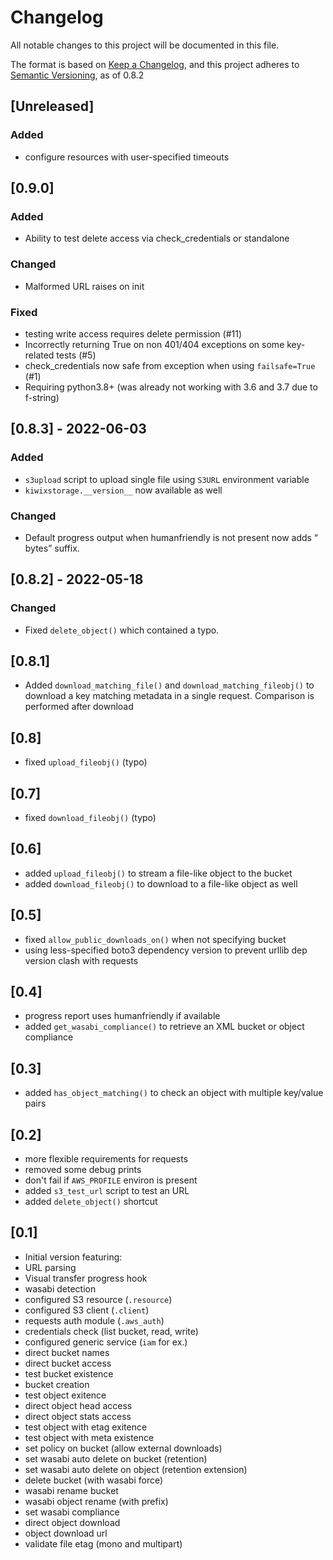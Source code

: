 # Changelog

All notable changes to this project will be documented in this file.

The format is based on [Keep a Changelog](https://keepachangelog.com/en/1.0.0/),
and this project adheres to [Semantic Versioning](https://semver.org/spec/v2.0.0.html),
as of 0.8.2

## [Unreleased]

### Added

- configure resources with user-specified timeouts

## [0.9.0]

### Added

- Ability to test delete access via check_credentials or standalone

### Changed

- Malformed URL raises on init

### Fixed

- testing write access requires delete permission (#11)
- Incorrectly returning True on non 401/404 exceptions on some key-related tests (#5)
- check_credentials now safe from exception when using `failsafe=True` (#1)
- Requiring python3.8+ (was already not working with 3.6 and 3.7 due to f-string)

## [0.8.3] - 2022-06-03

### Added

- `s3upload` script to upload single file using `S3URL` environment variable
- `kiwixstorage.__version__` now available as well

### Changed

- Default progress output when humanfriendly is not present now adds “ bytes” suffix.

## [0.8.2] - 2022-05-18

### Changed

- Fixed `delete_object()` which contained a typo.

## [0.8.1]

- Added `download_matching_file()` and `download_matching_fileobj()` to download a key
  matching metadata in a single request. Comparison is performed after download

## [0.8]

- fixed `upload_fileobj()` (typo)

## [0.7]

- fixed `download_fileobj()` (typo)

## [0.6]

- added `upload_fileobj()` to stream a file-like object to the bucket
- added `download_fileobj()` to download to a file-like object as well

## [0.5]

- fixed `allow_public_downloads_on()` when not specifying bucket
- using less-specified boto3 dependency version to prevent urllib dep version clash with requests

## [0.4]

- progress report uses humanfriendly if available
- added `get_wasabi_compliance()` to retrieve an XML bucket or object compliance

## [0.3]

- added `has_object_matching()` to check an object with multiple key/value pairs

## [0.2]

- more flexible requirements for requests
- removed some debug prints
- don't fail if `AWS_PROFILE` environ is present
- added `s3_test_url` script to test an URL
- added `delete_object()` shortcut

## [0.1]

- Initial version featuring:
- URL parsing
- Visual transfer progress hook
- wasabi detection
- configured S3 resource (`.resource`)
- configured S3 client (`.client`)
- requests auth module (`.aws_auth`)
- credentials check (list bucket, read, write)
- configured generic service (`iam` for ex.)
- direct bucket names
- direct bucket access
- test bucket existence
- bucket creation
- test object exitence
- direct object head access
- direct object stats access
- test object with etag exitence
- test object with meta existence
- set policy on bucket (allow external downloads)
- set wasabi auto delete on bucket (retention)
- set wasabi auto delete on object (retention extension)
- delete bucket (with wasabi force)
- wasabi rename bucket
- wasabi object rename (with prefix)
- set wasabi compliance
- direct object download
- object download url
- validate file etag (mono and multipart)
